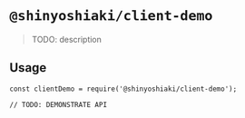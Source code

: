 # `@shinyoshiaki/client-demo`

> TODO: description

## Usage

```
const clientDemo = require('@shinyoshiaki/client-demo');

// TODO: DEMONSTRATE API
```
